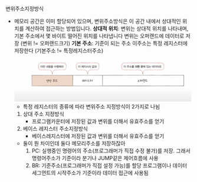 변위주소지정방식
- 메모리 공간은 이미 할당되어 있으며, 변위주소방식은 이 공간 내에서 상대적인 위치를 계산하여 접근하는 방법입니다.
	**상대적 위치**: 변위는 상대적 위치를 나타내며, 기본 주소에서 몇 바이트 떨어진 위치를 나타냅니다 변위는 오퍼랜드에 데이터로 저장
	(변위 != 오퍼랜드크기)
	**기본 주소**: 기준이 되는 주소 이주소는 특정 레지스터에 저장한다 (기본주소 != 특정레지스터주소)
	![](picture/3.02.41.png)
	- 특정 레지스터의 종류에 따라 변위주소 지정방식이 2가지로 나뉨
	1) 상대 주소 지정방식
		- 프로그램카운터에 저장된 값과 변위를 더해서 유효주소를 얻기
	2) 베이스 레지스터 주소지정방식
		- 베이스레지스터에 저장된 값과  변위를 더해서 유효주소를 얻기
	- 둘이 뭔 차이인데 둘다 메모리주소를 저장하잖아
		1) PC: 실행중인 명령어의 주소(프로그래머가 직접 수정 불가)를 저장.
			그래서 명령어주소가 기준이라 분기나 JUMP같은 제어흐름에 사용
		2) BR: 기준주소(프로그래머가 직접 설정 가능)를 할당
			프로그램이나 데이터세그먼트의 시작주소가 기준이라 데이터 접근에 사용됨